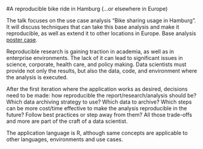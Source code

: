 #A reproducible bike ride in Hamburg 
(…or elsewhere in Europe)

The talk focuses on the use case analysis “Bike sharing usage in Hamburg”. It will discuss techniques that can take this base analysis and make it reproducible, as well as extend it to other locations in Europe. Base analysis [poster case](https://www.user2017.brussels/uploads/Kruse_poster-session.pdf).

Reproducible research is gaining traction in academia, as well as in enterprise environments. The lack of it can lead to significant issues in science, corporate, health care, and policy making. Data scientists must provide not only the results, but also the data, code, and environment where the analysis is executed.  
  
After the first iteration where the application works as desired, decisions need to be made: how reproducible the report/research/analysis should be? Which data archiving strategy to use? Which data to archive? Which steps can be more cost/time effective to make the analysis reproducible in the future? Follow best practices or step away from them? All those trade-offs and more are part of the craft of a data scientist.  

The application language is R, although same concepts are applicable to other languages, environments and use cases.


